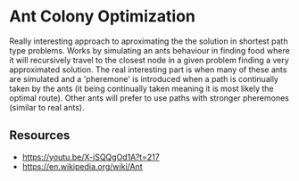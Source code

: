 # Ant Colony Optimization

Really interesting approach to aproximating the the solution in shortest path type problems. Works by simulating an ants behaviour in finding food where it will recursively travel to the closest node in a given problem finding a very approximated solution. The real interesting part is when many of these ants are simulated and a 'pheremone' is introduced when a path is continually taken by the ants (it being continually taken meaning it is most likely the optimal route). Other ants will prefer to use paths with stronger pheremones (similar to real ants).

## Resources

- https://youtu.be/X-iSQQgOd1A?t=217   
- https://en.wikipedia.org/wiki/Ant   

